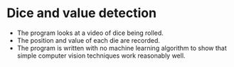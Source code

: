 # Dice and value detection

- The program looks at a video of dice being rolled.
- The position and value of each die are recorded.
- The program is written with no machine learning algorithm to show that simple computer vision techniques work reasonably well.
